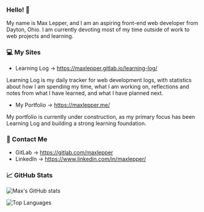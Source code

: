 ### Hello! 👋

My name is Max Lepper, and I am an aspiring front-end web developer from Dayton, Ohio. I am currently devoting most of my time outside of work to web projects and learning.

### 💻 My Sites

- Learning Log → <https://maxlepper.gitlab.io/learning-log/>

Learning Log is my daily tracker for web development logs, with statistics about how I am spending my time, what I am working on, reflections and notes from what I have learned, and what I have planned next.

- My Portfolio → <https://maxlepper.me/>

My portfolio is currently under construction, as my primary focus has been Learning Log and building a strong learning foundation.

### 💬 Contact Me

- GitLab → <https://gitlab.com/maxlepper>
- LinkedIn → <https://www.linkedin.com/in/maxlepper/>

### 📈 GitHub Stats

![Max's GitHub stats](https://github-readme-stats.vercel.app/api?username=lepperm&show_icons=true&theme=tokyonight)

![Top Languages](https://github-readme-stats.vercel.app/api/top-langs/?username=lepperm&layout=compact&theme=tokyonight)
